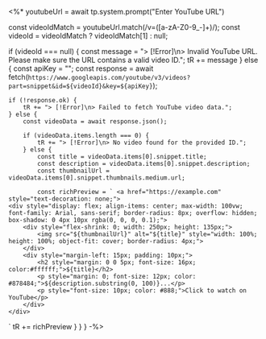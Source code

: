<%*
youtubeUrl = await tp.system.prompt("Enter YouTube URL")

const videoIdMatch = youtubeUrl.match(/v=([a-zA-Z0-9_-]+)/);
const videoId = videoIdMatch ? videoIdMatch[1] : null;

if (videoId === null) {
    const message = "> [!Error]\n> Invalid YouTube URL. Please make sure the URL contains a valid video ID.";
    tR += message
} else {
    const apiKey = "<API KEY>";
    const response = await fetch(`https://www.googleapis.com/youtube/v3/videos?part=snippet&id=${videoId}&key=${apiKey}`);

    if (!response.ok) {
        tR += "> [!Error]\n> Failed to fetch YouTube video data.";
    } else {
        const videoData = await response.json();

        if (videoData.items.length === 0) {
            tR += "> [!Error]\n> No video found for the provided ID.";
        } else {
            const title = videoData.items[0].snippet.title; 
            const description = videoData.items[0].snippet.description; 
            const thumbnailUrl = videoData.items[0].snippet.thumbnails.medium.url;

            const richPreview = ` <a href="https://example.com" style="text-decoration: none;">
    <div style="display: flex; align-items: center; max-width: 100vw; font-family: Arial, sans-serif; border-radius: 8px; overflow: hidden; box-shadow: 0 4px 10px rgba(0, 0, 0, 0.1);">
        <div style="flex-shrink: 0; width: 250px; height: 135px;">
            <img src="${thumbnailUrl}" alt="${title}" style="width: 100%; height: 100%; object-fit: cover; border-radius: 4px;">
        </div>
        <div style="margin-left: 15px; padding: 10px;">
            <h2 style="margin: 0 0 5px; font-size: 16px; color:#ffffff;">${title}</h2>
            <p style="margin: 0; font-size: 12px; color: #878484;">${description.substring(0, 100)}...</p>
            <p style="font-size: 10px; color: #888;">Click to watch on YouTube</p>
        </div>
    </div>
</a>`
        tR += richPreview
            }
        }
    }
-%>
